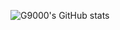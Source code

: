 ![G9000's GitHub stats](https://github-readme-stats.vercel.app/api?username=G9000&show_icons=true&theme=dracula)
